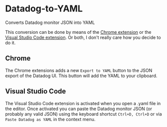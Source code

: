 # Datadog-to-YAML
Converts Datadog monitor JSON into YAML

This conversion can be done by means of the [Chrome extension](https://github.com/peckham/Datadog-to-YAML/tree/master/releases/chrome) or the [Visual Studio Code extension](https://github.com/peckham/Datadog-to-YAML/tree/master/releases/vscode). Or both, I don't really care how you decide to do it.

## Chrome
The Chrome extensions adds a new `Export to YAML` button to the JSON export of the Datadog UI. This button will add the YAML to your clipboard.

## Visual Studio Code
The Visual Studio Code extension is activated when you open a .yaml file in the editor. Once activated you can paste the Datadog monitor JSON (or probably any valid JSON) using the keyboard shortcut `Ctrl+D, Ctrl+D` or via `Paste Datadog as YAML` in the context menu.